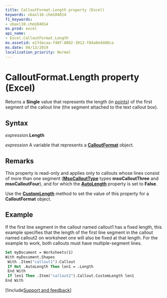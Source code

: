 ```yaml
---
title: CalloutFormat.Length property (Excel)
keywords: vbaxl10.chm104014
f1_keywords:
- vbaxl10.chm104014
ms.prod: excel
api_name:
- Excel.CalloutFormat.Length
ms.assetid: e17dacaa-f48f-8802-3912-f84a0e4dd8ca
ms.date: 04/13/2019
localization_priority: Normal
---
```



# CalloutFormat.Length property (Excel)

Returns a **Single** value that represents the length (in [points](../language/glossary/vbe-glossary.md#point)) of the first segment of the callout line (the segment attached to the text callout box).


## Syntax

_expression_.**Length**

_expression_ A variable that represents a **[CalloutFormat](Excel.CalloutFormat.md)** object.


## Remarks

This property is read-only and applies only to callouts whose lines consist of more than one segment (**[MsoCalloutType](office.msocallouttype.md)** types **msoCalloutThree** and **msoCalloutFour**), and for which the **[AutoLength](Excel.CalloutFormat.AutoLength.md)** property is set to **False**. 

Use the **[CustomLength](Excel.CalloutFormat.CustomLength.md)** method to set the value of this property for a **CalloutFormat** object.


## Example

If the first line segment in the callout named callout1 has a fixed length, this example specifies that the length of the first line segment in the callout named callout2 on worksheet one will also be fixed at that length. For the example to work, both callouts must have multiple-segment lines.

```vb
Set myDocument = Worksheets(1) 
With myDocument.Shapes 
 With .Item("callout1").Callout 
 If Not .AutoLength Then len1 = .Length 
 End With 
 If len1 Then .Item("callout2").Callout.CustomLength len1 
End With
```




[!include[Support and feedback](~/includes/feedback-boilerplate.md)]